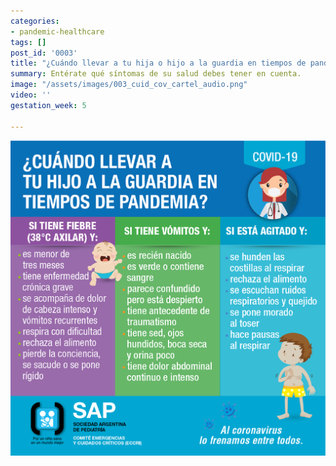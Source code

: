 ```yaml
---
categories:
- pandemic-healthcare
tags: []
post_id: '0003'
title: "¿Cuándo llevar a tu hija o hijo a la guardia en tiempos de pandemia?"
summary: Entérate qué síntomas de su salud debes tener en cuenta.
image: "/assets/images/003_cuid_cov_cartel_audio.png"
video: ''
gestation_week: 5

---
```

![](/assets/images/003_cuid_cov_cartel_audio.png)